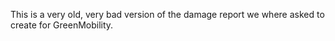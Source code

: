 This is a very old, very bad version of the damage report we where asked to create for GreenMobility.
